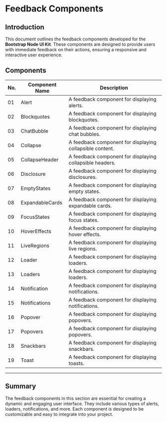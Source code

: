 # Feedback Components

## Introduction

This document outlines the feedback components developed for the **Bootstrap Node UI Kit**. These components are designed to provide users with immediate feedback on their actions, ensuring a responsive and interactive user experience.

## Components

| No. | Component Name       | Description                                                                 |
|-----|----------------------|-----------------------------------------------------------------------------|
| 01  | Alert                | A feedback component for displaying alerts.                                 |
| 02  | Blockquotes          | A feedback component for displaying blockquotes.                            |
| 03  | ChatBubble           | A feedback component for displaying chat bubbles.                           |
| 04  | Collapse             | A feedback component for displaying collapsible content.                    |
| 05  | CollapseHeader       | A feedback component for displaying collapsible headers.                    |
| 06  | Disclosure           | A feedback component for displaying disclosures.                            |
| 07  | EmptyStates          | A feedback component for displaying empty states.                           |
| 08  | ExpandableCards      | A feedback component for displaying expandable cards.                       |
| 09  | FocusStates          | A feedback component for displaying focus states.                           |
| 10  | HoverEffects         | A feedback component for displaying hover effects.                          |
| 11  | LiveRegions          | A feedback component for displaying live regions.                           |
| 12  | Loader               | A feedback component for displaying loaders.                                |
| 13  | Loaders              | A feedback component for displaying loaders.                                |
| 14  | Notification         | A feedback component for displaying notifications.                          |
| 15  | Notifications        | A feedback component for displaying notifications.                          |
| 16  | Popover              | A feedback component for displaying popovers.                               |
| 17  | Popovers             | A feedback component for displaying popovers.                               |
| 18  | Snackbars            | A feedback component for displaying snackbars.                              |
| 19  | Toast                | A feedback component for displaying toasts.                                 |

---

## Summary

The feedback components in this section are essential for creating a dynamic and engaging user interface. They include various types of alerts, loaders, notifications, and more. Each component is designed to be customizable and easy to integrate into your project.
